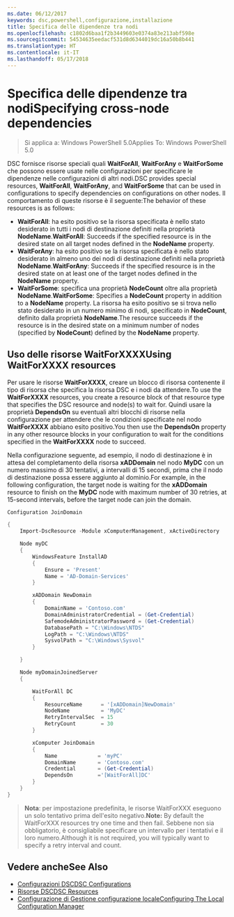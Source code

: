 ```yaml
---
ms.date: 06/12/2017
keywords: dsc,powershell,configurazione,installazione
title: Specifica delle dipendenze tra nodi
ms.openlocfilehash: c1802d6baa1f2b3449603e0374a83e213abf598e
ms.sourcegitcommit: 54534635eedacf531d8d6344019dc16a50b8b441
ms.translationtype: HT
ms.contentlocale: it-IT
ms.lasthandoff: 05/17/2018
---
```

# <a name="specifying-cross-node-dependencies"></a><span data-ttu-id="4f8af-103">Specifica delle dipendenze tra nodi</span><span class="sxs-lookup"><span data-stu-id="4f8af-103">Specifying cross-node dependencies</span></span>

> <span data-ttu-id="4f8af-104">Si applica a: Windows PowerShell 5.0</span><span class="sxs-lookup"><span data-stu-id="4f8af-104">Applies To: Windows PowerShell 5.0</span></span>

<span data-ttu-id="4f8af-105">DSC fornisce risorse speciali quali **WaitForAll**, **WaitForAny** e **WaitForSome** che possono essere usate nelle configurazioni per specificare le dipendenze nelle configurazioni di altri nodi.</span><span class="sxs-lookup"><span data-stu-id="4f8af-105">DSC provides special resources, **WaitForAll**, **WaitForAny**, and **WaitForSome** that can be used in configurations to specify dependencies on configurations on other nodes.</span></span> <span data-ttu-id="4f8af-106">Il comportamento di queste risorse è il seguente:</span><span class="sxs-lookup"><span data-stu-id="4f8af-106">The behavior of these resources is as follows:</span></span>

* <span data-ttu-id="4f8af-107">**WaitForAll**: ha esito positivo se la risorsa specificata è nello stato desiderato in tutti i nodi di destinazione definiti nella proprietà **NodeName**.</span><span class="sxs-lookup"><span data-stu-id="4f8af-107">**WaitForAll**: Succeeds if the specified resource is in the desired state on all target nodes defined in the **NodeName** property.</span></span>
* <span data-ttu-id="4f8af-108">**WaitForAny**: ha esito positivo se la risorsa specificata è nello stato desiderato in almeno uno dei nodi di destinazione definiti nella proprietà **NodeName**.</span><span class="sxs-lookup"><span data-stu-id="4f8af-108">**WaitForAny**: Succeeds if the specified resource is in the desired state on at least one of the target nodes defined in the **NodeName** property.</span></span>
* <span data-ttu-id="4f8af-109">**WaitForSome**: specifica una proprietà **NodeCount** oltre alla proprietà **NodeName**.</span><span class="sxs-lookup"><span data-stu-id="4f8af-109">**WaitForSome**: Specifies a **NodeCount** property in addition to a **NodeName** property.</span></span> <span data-ttu-id="4f8af-110">La risorsa ha esito positivo se si trova nello stato desiderato in un numero minimo di nodi, specificato in **NodeCount**, definito dalla proprietà **NodeName**.</span><span class="sxs-lookup"><span data-stu-id="4f8af-110">The resource succeeds if the resource is in the desired state on a minimum number of nodes (specified by **NodeCount**) defined by the **NodeName** property.</span></span>

## <a name="using-waitforxxxx-resources"></a><span data-ttu-id="4f8af-111">Uso delle risorse WaitForXXXX</span><span class="sxs-lookup"><span data-stu-id="4f8af-111">Using WaitForXXXX resources</span></span>

<span data-ttu-id="4f8af-112">Per usare le risorse **WaitForXXXX**, creare un blocco di risorsa contenente il tipo di risorsa che specifica la risorsa DSC e i nodi da attendere.</span><span class="sxs-lookup"><span data-stu-id="4f8af-112">To use the **WaitForXXXX** resources, you create a resource block of that resource type that specifies the DSC resource and node(s) to wait for.</span></span> <span data-ttu-id="4f8af-113">Quindi usare la proprietà **DependsOn** su eventuali altri blocchi di risorse nella configurazione per attendere che le condizioni specificate nel nodo **WaitForXXXX** abbiano esito positivo.</span><span class="sxs-lookup"><span data-stu-id="4f8af-113">You then use the **DependsOn** property in any other resource blocks in your configuration to wait for the conditions specified in the **WaitForXXXX** node to succeed.</span></span>

<span data-ttu-id="4f8af-114">Nella configurazione seguente, ad esempio, il nodo di destinazione è in attesa del completamento della risorsa **xADDomain** nel nodo **MyDC** con un numero massimo di 30 tentativi, a intervalli di 15 secondi, prima che il nodo di destinazione possa essere aggiunto al dominio.</span><span class="sxs-lookup"><span data-stu-id="4f8af-114">For example, in the following configuration, the target node is waiting for the **xADDomain** resource to finish on the **MyDC** node with maximum number of 30 retries, at 15-second intervals, before the target node can join the domain.</span></span>

```powershell
Configuration JoinDomain

{
    Import-DscResource -Module xComputerManagement, xActiveDirectory

    Node myDC
    {
        WindowsFeature InstallAD
        {
            Ensure = 'Present'
            Name = 'AD-Domain-Services'
        }

        xADDomain NewDomain
        {
            DomainName = 'Contoso.com'
            DomainAdministratorCredential = (Get-Credential)
            SafemodeAdministratorPassword = (Get-Credential)
            DatabasePath = "C:\Windows\NTDS"
            LogPath = "C:\Windows\NTDS"
            SysvolPath = "C:\Windows\Sysvol"
        }

    }

    Node myDomainJoinedServer
    {

        WaitForAll DC
        {
            ResourceName      = '[xADDomain]NewDomain'
            NodeName          = 'MyDC'
            RetryIntervalSec  = 15
            RetryCount        = 30
        }

        xComputer JoinDomain
        {
            Name             = 'myPC'
            DomainName       = 'Contoso.com'
            Credential       = (Get-Credential)
            DependsOn        ='[WaitForAll]DC'
        }
    }
}
```

><span data-ttu-id="4f8af-115">**Nota**: per impostazione predefinita, le risorse WaitForXXX eseguono un solo tentativo prima dell'esito negativo.</span><span class="sxs-lookup"><span data-stu-id="4f8af-115">**Note:** By default the WaitForXXX resources try one time and then fail.</span></span> <span data-ttu-id="4f8af-116">Sebbene non sia obbligatorio, è consigliabile specificare un intervallo per i tentativi e il loro numero.</span><span class="sxs-lookup"><span data-stu-id="4f8af-116">Although it is not required, you will typically want to specify a retry interval and count.</span></span>

## <a name="see-also"></a><span data-ttu-id="4f8af-117">Vedere anche</span><span class="sxs-lookup"><span data-stu-id="4f8af-117">See Also</span></span>
* [<span data-ttu-id="4f8af-118">Configurazioni DSC</span><span class="sxs-lookup"><span data-stu-id="4f8af-118">DSC Configurations</span></span>](configurations.md)
* [<span data-ttu-id="4f8af-119">Risorse DSC</span><span class="sxs-lookup"><span data-stu-id="4f8af-119">DSC Resources</span></span>](resources.md)
* [<span data-ttu-id="4f8af-120">Configurazione di Gestione configurazione locale</span><span class="sxs-lookup"><span data-stu-id="4f8af-120">Configuring The Local Configuration Manager</span></span>](metaConfig.md)